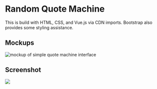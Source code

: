 # Random Quote Machine

This is build with HTML, CSS, and Vue.js via CDN imports. Bootstrap also provides some styling assistance.

## Mockups

<img src="quote-machine.png" alt="mockup of simple quote machine interface">

## Screenshot

<img src="screenshot.png">